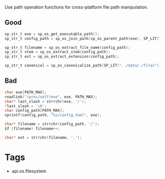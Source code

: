 Use path operation functions for cross-platform file path manipulation.

## Good
```c
sp_str_t exe = sp_os_get_executable_path();
sp_str_t config_path = sp_os_join_path(sp_os_parent_path(exe), SP_LIT("config.toml"));

sp_str_t filename = sp_os_extract_file_name(config_path);
sp_str_t stem = sp_os_extract_stem(config_path);
sp_str_t ext = sp_os_extract_extension(config_path);

sp_str_t canonical = sp_os_canonicalize_path(SP_LIT("../data/./files"));
```

## Bad
```c
char exe[PATH_MAX];
readlink("/proc/self/exe", exe, PATH_MAX);
char* last_slash = strrchr(exe, '/');
*last_slash = '\0';
char config_path[PATH_MAX];
sprintf(config_path, "%s/config.toml", exe);

char* filename = strrchr(config_path, '/');
if (filename) filename++;

char* ext = strrchr(filename, '.');
```

# Tags
- api.os.filesystem
